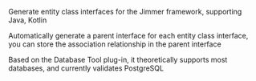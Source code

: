 Generate entity class interfaces for the Jimmer framework, supporting Java, Kotlin

Automatically generate a parent interface for each entity class interface, you can store the association relationship in the parent interface

Based on the Database Tool plug-in, it theoretically supports most databases, and currently validates PostgreSQL